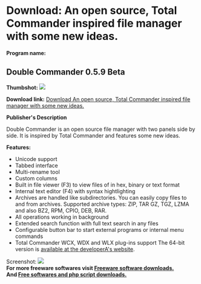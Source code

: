# Download: An open source, Total Commander inspired file manager with some new ideas.

**Program name:**

## Double Commander 0.5.9 Beta

  
**Thumbshot:** ![](http://www.freewarefiles.com/screenshot/doublecmmndr04_md.gif)   
  
**Download link:** [Download An open source, Total Commander inspired file manager with some new ideas.](http://freesoftwares.boysofts.com/Double-Commander_program_54524.html)  
  


**Publisher's Description**  
  


Double Commander is an open source file manager with two panels side by side. It is inspired by Total Commander and features some new ideas. 

**Features:**

  * Unicode support 
  * Tabbed interface 
  * Multi-rename tool 
  * Custom columns 
  * Built in file viewer (F3) to view files of in hex, binary or text format 
  * Internal text editor (F4) with syntax hightlighting 
  * Archives are handled like subdirectories. You can easily copy files to and from archives. Supported archive types: ZIP, TAR GZ, TGZ, LZMA and also BZ2, RPM, CPIO, DEB, RAR. 
  * All operations working in background 
  * Extended search function with full text search in any files 
  * Configurable button bar to start external programs or internal menu commands 
  * Total Commander WCX, WDX and WLX plug-ins support 
The 64-bit version is [available at the developerA's website](http://sourceforge.net/projects/doublecmd/files/). 

  
  
Screenshot: ![](http://www.freewarefiles.com/screenshot/doublecmmndr04.gif)   
**For more freeware softwares visit [Freeware software downloads.](http://freesoftwares.boysofts.com/)**   
**And [Free softwares and php script downloads.](http://www.boysofts.com/)**
